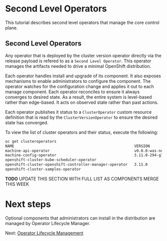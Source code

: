 # Second Level Operators

This tutorial describes second level operators that manage the core control plane.

## Second Level Operators

Any operator that is deployed by the cluster version operator directly via the
release payload is refered to as a `Second Level Operator`.  This operator
manages the artifacts needed to drive a minimal OpenShift distribution.

Each operator handles install and upgrade of its component.  It also exposes
mechanisms to enable administrators to configure the component.  The operator
watches for the configuration change and applies it out to each manage component.
Each operator reconciles to ensure it always converges to desired state.  As a
result, the entire system is level-based rather than edge-based.  It acts on
observed state rather than past actions.

Each operator publishes it status to a `ClusterOperator` custom resource definition
that is read by the `ClusterVersionOperator` to ensure the desired state has converged.

To view the list of cluster operators and their status, execute the following:

```sh
oc get clusteroperators
NAME                                                      VERSION                         AVAILABLE   PROGRESSING   SINCE
machine-api-operator                                      v0.0.0-was-not-built-properly   True                      1m
machine-config-operator                                   3.11.0-294-g77b0e7bc-dirty      True        False         16s
openshift-cluster-kube-scheduler-operator                                                                           
openshift-cluster-openshift-controller-manager-operator   3.11.0                          True        False         
openshift-cluster-samples-operator                                                        True        False         1h
```

**TODO** UPDATE THIS SECTION WITH FULL LIST AS COMPONENTS MERGE THIS WEEK

# Next steps

Optional components that administrators can install in the distribution are
managed by Operator Lifecycle Manager.

Next: [Operator Lifecycle Management](04-operator-lifecycle-manager.md)